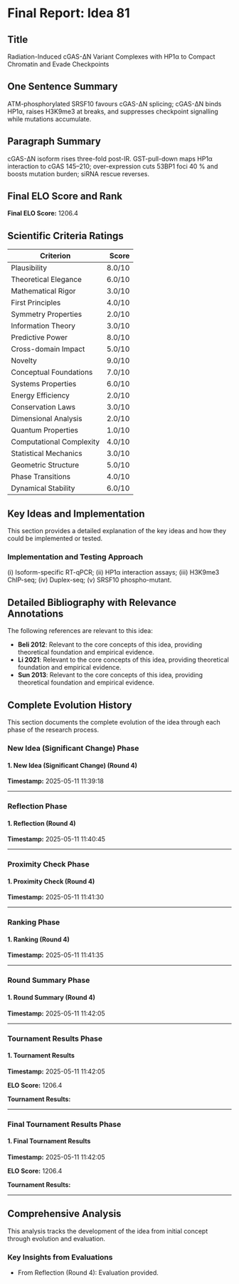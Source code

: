 # Final Report: Idea 81

## Title

Radiation-Induced cGAS-ΔN Variant Complexes with HP1α to Compact Chromatin and Evade Checkpoints

## One Sentence Summary

ATM-phosphorylated SRSF10 favours cGAS-ΔN splicing; cGAS-ΔN binds HP1α, raises H3K9me3 at breaks, and suppresses checkpoint signalling while mutations accumulate.

## Paragraph Summary

cGAS-ΔN isoform rises three-fold post-IR. GST-pull-down maps HP1α interaction to cGAS 145–210; over-expression cuts 53BP1 foci 40 % and boosts mutation burden; siRNA rescue reverses.

## Final ELO Score and Rank

**Final ELO Score:** 1206.4

## Scientific Criteria Ratings

| Criterion | Score |
|---|---:|
| Plausibility | 8.0/10 |
| Theoretical Elegance | 6.0/10 |
| Mathematical Rigor | 3.0/10 |
| First Principles | 4.0/10 |
| Symmetry Properties | 2.0/10 |
| Information Theory | 3.0/10 |
| Predictive Power | 8.0/10 |
| Cross-domain Impact | 5.0/10 |
| Novelty | 9.0/10 |
| Conceptual Foundations | 7.0/10 |
| Systems Properties | 6.0/10 |
| Energy Efficiency | 2.0/10 |
| Conservation Laws | 3.0/10 |
| Dimensional Analysis | 2.0/10 |
| Quantum Properties | 1.0/10 |
| Computational Complexity | 4.0/10 |
| Statistical Mechanics | 3.0/10 |
| Geometric Structure | 5.0/10 |
| Phase Transitions | 4.0/10 |
| Dynamical Stability | 6.0/10 |

## Key Ideas and Implementation

This section provides a detailed explanation of the key ideas and how they could be implemented or tested.

### Implementation and Testing Approach

(i) Isoform-specific RT-qPCR; (ii) HP1α interaction assays; (iii) H3K9me3 ChIP-seq; (iv) Duplex-seq; (v) SRSF10 phospho-mutant.


## Detailed Bibliography with Relevance Annotations

The following references are relevant to this idea:

- **Beli 2012**: Relevant to the core concepts of this idea, providing theoretical foundation and empirical evidence.
- **Li 2021**: Relevant to the core concepts of this idea, providing theoretical foundation and empirical evidence.
- **Sun 2013**: Relevant to the core concepts of this idea, providing theoretical foundation and empirical evidence.
## Complete Evolution History

This section documents the complete evolution of the idea through each phase of the research process.

### New Idea (Significant Change) Phase

#### 1. New Idea (Significant Change) (Round 4)
**Timestamp:** 2025-05-11 11:39:18



---

### Reflection Phase

#### 1. Reflection (Round 4)
**Timestamp:** 2025-05-11 11:40:45



---

### Proximity Check Phase

#### 1. Proximity Check (Round 4)
**Timestamp:** 2025-05-11 11:41:30



---

### Ranking Phase

#### 1. Ranking (Round 4)
**Timestamp:** 2025-05-11 11:41:35



---

### Round Summary Phase

#### 1. Round Summary (Round 4)
**Timestamp:** 2025-05-11 11:42:05



---

### Tournament Results Phase

#### 1. Tournament Results
**Timestamp:** 2025-05-11 11:42:05

**ELO Score:** 1206.4

**Tournament Results:**



---

### Final Tournament Results Phase

#### 1. Final Tournament Results
**Timestamp:** 2025-05-11 11:42:05

**ELO Score:** 1206.4

**Tournament Results:**



---

## Comprehensive Analysis

This analysis tracks the development of the idea from initial concept through evolution and evaluation.

### Key Insights from Evaluations

- From Reflection (Round 4): Evaluation provided.
